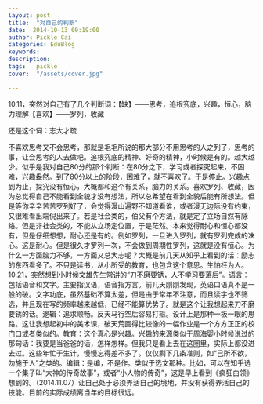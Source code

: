 ```yaml
---
layout: post  
title:  "对自己的判断"
date:  2014-10-13 09:19:00
author: Pickle Cai  
categories: EduBlog  
keywords: 
description:   
tags:	pickle   
cover:  "/assets/cover.jpg"  

---
```


10.11，突然对自己有了几个判断词：【缺】——思考，追根究底，兴趣，恒心，脑力理解【喜欢】——罗列，收藏

还是这个词：志大才疏

不喜欢思考又不会思考，那就是毛毛所说的那大部分不用思考的人之列了，思考的事，让会思考的人去做吧。追根究底的精神、好奇的精神，小时候是有的。越大越少。似乎是我对自己80分的那个判断：在80分之下，学习或者探究起来，不困难，兴趣盎然。到了80分以上的阶段，困难了，就不喜欢了。于是停止。兴趣点到为止，探究没有恒心，大概都和这个有关系，脑力的关系。喜欢罗列、收藏，因为总觉得自己不能看到全貌才没有想法，所以总希望在看到全貌后能有所想法。但是等你辛辛苦苦罗列好了，会觉得漫山遍野不知道看谁，或者漫无边际没有约束，又很难看出端倪出来了。若是社会类的，伯父有个方法，就是定了立场自然有脉络。但是非社会类的，不能从立场定位置，于是茫然。本来觉得耐心和恒心都没有，但是仔细想想，耐心还是有的。例如罗列，一旦进入罗列，就有罗列完成的决心。这是耐心。但是很久才罗列一次，不会做到周期性罗列，这就是没有恒心。为什么一方面脑力不够，一方面又总大志呢？大概是前几天从知乎上看到的话：励志的东西看多了。不只是读书，从小所受的教育，也包含这个意思。生怕枉为人。10.21，突然想到小时候文雄先生常讲的“刀不磨要锈，人不学习要落后”。语言：包括语音和文字。主要指汉语，语音指方言。前几天刚刚发现，英语口语真不是一般的破。文字功底，虽然基础不算太差，但是由于常年不注意，而且读字也不筛选，并且现在写的频率越来越低，已经不能算优势了。就是这个让我想起来刀不磨要锈的话。逻辑：追求顺畅。反天马行空后容易打箍。设计上是那种一板一眼的思路。这让我想起初中的美术课，破天荒画得比较像的一幅作业是一个方方正正的校门口或者类似的。教育：这个真心是兴趣。兴趣的来源类似于周海婴小时候说过的那句话：我要是当爸爸的话，怎样怎样。但我只是看上去在这圈里，实际上都没进去过。这些年忙于生计，慢慢忘得差不多了。仅仅剩下几条准则，如“己所不欲，勿施于人”之类的。编辑：是编，不是作。类似于选文那种。比如，可以在知乎选一个集子叫“大神的传奇故事”，或者“小人物的传奇”，这是早上看到《疯狂白领》想到的。（2014.11.07）让自己处于必须养活自己的境地，并没有获得养活自己的技能。目前的实际成绩离当年的目标很远。

		    
